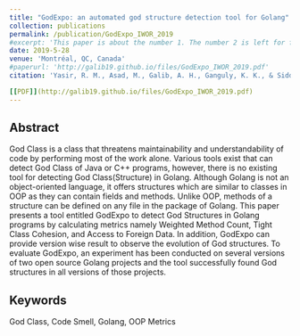 ```yaml
---
title: "GodExpo: an automated god structure detection tool for Golang"
collection: publications
permalink: /publication/GodExpo_IWOR_2019
#excerpt: 'This paper is about the number 1. The number 2 is left for future work.'
date: 2019-5-28
venue: 'Montréal, QC, Canada'
#paperurl: 'http://galib19.github.io/files/GodExpo_IWOR_2019.pdf'
citation: 'Yasir, R. M., Asad, M., Galib, A. H., Ganguly, K. K., & Siddik, M. S. (2019, May). GodExpo: an automated god structure detection tool for Golang. In 2019 IEEE/ACM 3rd International Workshop on Refactoring (IWoR) (pp. 47-50). IEEE.'

[[PDF]](http://galib19.github.io/files/GodExpo_IWOR_2019.pdf)
---
```

## Abstract 

God Class is a class that threatens maintainability
and understandability of code by performing most of the work
alone. Various tools exist that can detect God Class of Java or
C++ programs, however, there is no existing tool for detecting
God Class(Structure) in Golang. Although Golang is not an
object-oriented language, it offers structures which are similar
to classes in OOP as they can contain fields and methods. Unlike
OOP, methods of a structure can be defined on any file in the
package of Golang. This paper presents a tool entitled GodExpo
to detect God Structures in Golang programs by calculating
metrics namely Weighted Method Count, Tight Class Cohesion,
and Access to Foreign Data. In addition, GodExpo can provide
version wise result to observe the evolution of God structures.
To evaluate GodExpo, an experiment has been conducted on
several versions of two open source Golang projects and the tool
successfully found God structures in all versions of those projects.

## Keywords 

God Class, Code Smell, Golang, OOP Metrics